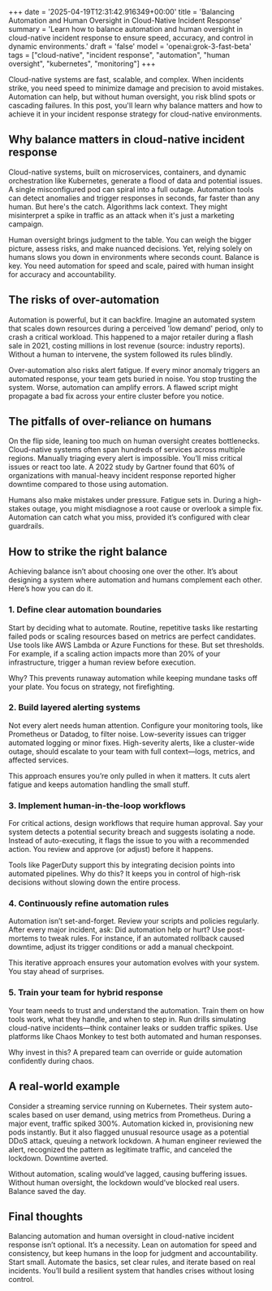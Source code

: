 +++
date = '2025-04-19T12:31:42.916349+00:00'
title = 'Balancing Automation and Human Oversight in Cloud-Native Incident Response'
summary = 'Learn how to balance automation and human oversight in cloud-native incident response to ensure speed, accuracy, and control in dynamic environments.'
draft = 'false'
model = 'openai:grok-3-fast-beta'
tags = ["cloud-native", "incident response", "automation", "human oversight", "kubernetes", "monitoring"]
+++

Cloud-native systems are fast, scalable, and complex. When incidents strike, you need speed to minimize damage and precision to avoid mistakes. Automation can help, but without human oversight, you risk blind spots or cascading failures. In this post, you'll learn why balance matters and how to achieve it in your incident response strategy for cloud-native environments.

## Why balance matters in cloud-native incident response

Cloud-native systems, built on microservices, containers, and dynamic orchestration like Kubernetes, generate a flood of data and potential issues. A single misconfigured pod can spiral into a full outage. Automation tools can detect anomalies and trigger responses in seconds, far faster than any human. But here's the catch. Algorithms lack context. They might misinterpret a spike in traffic as an attack when it's just a marketing campaign.

Human oversight brings judgment to the table. You can weigh the bigger picture, assess risks, and make nuanced decisions. Yet, relying solely on humans slows you down in environments where seconds count. Balance is key. You need automation for speed and scale, paired with human insight for accuracy and accountability.

## The risks of over-automation

Automation is powerful, but it can backfire. Imagine an automated system that scales down resources during a perceived 'low demand' period, only to crash a critical workload. This happened to a major retailer during a flash sale in 2021, costing millions in lost revenue (source: industry reports). Without a human to intervene, the system followed its rules blindly.

Over-automation also risks alert fatigue. If every minor anomaly triggers an automated response, your team gets buried in noise. You stop trusting the system. Worse, automation can amplify errors. A flawed script might propagate a bad fix across your entire cluster before you notice.

## The pitfalls of over-reliance on humans

On the flip side, leaning too much on human oversight creates bottlenecks. Cloud-native systems often span hundreds of services across multiple regions. Manually triaging every alert is impossible. You’ll miss critical issues or react too late. A 2022 study by Gartner found that 60% of organizations with manual-heavy incident response reported higher downtime compared to those using automation.

Humans also make mistakes under pressure. Fatigue sets in. During a high-stakes outage, you might misdiagnose a root cause or overlook a simple fix. Automation can catch what you miss, provided it’s configured with clear guardrails.

## How to strike the right balance

Achieving balance isn’t about choosing one over the other. It’s about designing a system where automation and humans complement each other. Here’s how you can do it.

### 1. Define clear automation boundaries
Start by deciding what to automate. Routine, repetitive tasks like restarting failed pods or scaling resources based on metrics are perfect candidates. Use tools like AWS Lambda or Azure Functions for these. But set thresholds. For example, if a scaling action impacts more than 20% of your infrastructure, trigger a human review before execution.

Why? This prevents runaway automation while keeping mundane tasks off your plate. You focus on strategy, not firefighting.

### 2. Build layered alerting systems
Not every alert needs human attention. Configure your monitoring tools, like Prometheus or Datadog, to filter noise. Low-severity issues can trigger automated logging or minor fixes. High-severity alerts, like a cluster-wide outage, should escalate to your team with full context—logs, metrics, and affected services.

This approach ensures you’re only pulled in when it matters. It cuts alert fatigue and keeps automation handling the small stuff.

### 3. Implement human-in-the-loop workflows
For critical actions, design workflows that require human approval. Say your system detects a potential security breach and suggests isolating a node. Instead of auto-executing, it flags the issue to you with a recommended action. You review and approve (or adjust) before it happens.

Tools like PagerDuty support this by integrating decision points into automated pipelines. Why do this? It keeps you in control of high-risk decisions without slowing down the entire process.

### 4. Continuously refine automation rules
Automation isn’t set-and-forget. Review your scripts and policies regularly. After every major incident, ask: Did automation help or hurt? Use post-mortems to tweak rules. For instance, if an automated rollback caused downtime, adjust its trigger conditions or add a manual checkpoint.

This iterative approach ensures your automation evolves with your system. You stay ahead of surprises.

### 5. Train your team for hybrid response
Your team needs to trust and understand the automation. Train them on how tools work, what they handle, and when to step in. Run drills simulating cloud-native incidents—think container leaks or sudden traffic spikes. Use platforms like Chaos Monkey to test both automated and human responses.

Why invest in this? A prepared team can override or guide automation confidently during chaos.

## A real-world example

Consider a streaming service running on Kubernetes. Their system auto-scales based on user demand, using metrics from Prometheus. During a major event, traffic spiked 300%. Automation kicked in, provisioning new pods instantly. But it also flagged unusual resource usage as a potential DDoS attack, queuing a network lockdown. A human engineer reviewed the alert, recognized the pattern as legitimate traffic, and canceled the lockdown. Downtime averted.

Without automation, scaling would’ve lagged, causing buffering issues. Without human oversight, the lockdown would’ve blocked real users. Balance saved the day.

## Final thoughts

Balancing automation and human oversight in cloud-native incident response isn’t optional. It’s a necessity. Lean on automation for speed and consistency, but keep humans in the loop for judgment and accountability. Start small. Automate the basics, set clear rules, and iterate based on real incidents. You’ll build a resilient system that handles crises without losing control.